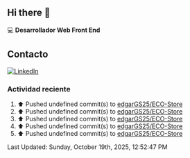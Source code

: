 ## Hi there 👋

:computer: **Desarrollador Web Front End**

## Contacto
[![LinkedIn](https://img.shields.io/badge/LinkedIn-0A66C2?style=for-the-badge&logo=linkedin&logoColor=white)](https://www.linkedin.com/in/edgar-garc%C3%ADa-a91898289/)

### Actividad reciente
<!--RECENT_ACTIVITY:start-->
1. ⬆️ Pushed undefined commit(s) to [edgarGS25/ECO-Store](https://github.com/edgarGS25/ECO-Store)<br>
2. ⬆️ Pushed undefined commit(s) to [edgarGS25/ECO-Store](https://github.com/edgarGS25/ECO-Store)<br>
3. ⬆️ Pushed undefined commit(s) to [edgarGS25/ECO-Store](https://github.com/edgarGS25/ECO-Store)<br>
4. ⬆️ Pushed undefined commit(s) to [edgarGS25/ECO-Store](https://github.com/edgarGS25/ECO-Store)<br>
5. ⬆️ Pushed undefined commit(s) to [edgarGS25/ECO-Store](https://github.com/edgarGS25/ECO-Store)<br>
<!--RECENT_ACTIVITY:end-->
<!--RECENT_ACTIVITY:last_update-->
Last Updated: Sunday, October 19th, 2025, 12:52:47 PM
<!--RECENT_ACTIVITY:last_update_end-->
